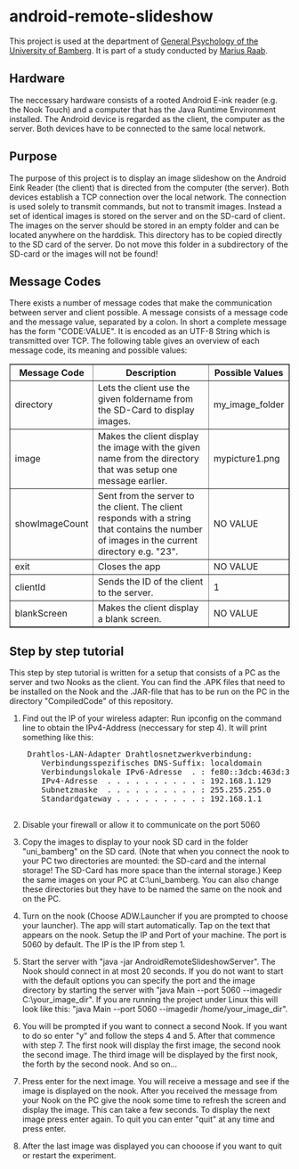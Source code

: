 android-remote-slideshow
========================

This project is used at the department of [General Psychology of the University of Bamberg](http://www.uni-bamberg.de/allgpsych/). It is part of a study conducted by [Marius Raab](http://www.uni-bamberg.de/allgpsych/wissenschaftliche-mitarbeiter/marius-raab/). 

Hardware
---
The neccessary hardware consists of a rooted Android E-ink reader (e.g. the Nook Touch) and a computer that has the Java Runtime Environment installed. The Android device is regarded as the client, the computer as the server. Both devices have to be connected to the same local network.

Purpose
---
The purpose of this project is to display an image slideshow on the Android Eink Reader (the client) that is directed from the computer (the server). Both devices establish a TCP connection over the local network. The connection is used solely to transmit commands, but not to transmit images. Instead a set of identical images is stored on the server and on the SD-card of client. The images on the server should be stored in an empty folder and can be located anywhere on the harddisk. This directory has to be copied directly to the SD card of the server. Do not move this folder in a subdirectory of the SD-card or the images will not be found!

Message Codes
---
There exists a number of message codes that make the communication between server and client possible. A message consists of a message code and the message value, separated by a colon. In short a complete message has the form "CODE:VALUE". It is encoded as an UTF-8 String which is transmitted over TCP. The following table gives an overview of each message code, its meaning and possible values:

<table border="1">
	<tr>
		<th>Message Code</th><th>Description</th><th>Possible Values</th>
	</tr>
	<tr>
		<td>directory</td><td>Lets the client use the given foldername from the SD-Card to display images.</td><td>my_image_folder</td>
	</tr>
	<tr>
		<td>image</td><td>Makes the client display the image with the given name from the directory that was setup one message earlier.</td><td>mypicture1.png</td>
	</tr>
	<tr>
		<td>showImageCount</td><td>Sent from the server to the client. The client responds with a string that contains the number of images in the current directory e.g. "23".</td><td>NO VALUE</td>
	</tr>
	<tr>
		<td>exit</td><td>Closes the app</td><td>NO VALUE</td>
	</tr>
	<tr>
		<td>clientId</td><td>Sends the ID of the client to the server.</td><td>1</td>
	</tr>
	<tr>
		<td>blankScreen</td><td>Makes the client display a blank screen.</td><td>NO VALUE</td>
	</tr>
</table>


Step by step tutorial
---

This step by step tutorial is written for a setup that consists of a PC as the server and two Nooks as the client. You can find the .APK files that need to be installed on the Nook and the .JAR-file that has to be run on the PC in the directory "CompiledCode" of this repository.

1. Find out the IP of your wireless adapter:
Run ipconfig on the command line to obtain the IPv4-Address (neccessary for step 4). It will print something like this:

	<pre>
	Drahtlos-LAN-Adapter Drahtlosnetzwerkverbindung:
	   Verbindungsspezifisches DNS-Suffix: localdomain
	   Verbindungslokale IPv6-Adresse  . : fe80::3dcb:463d:3687:6331%12
	   IPv4-Adresse  . . . . . . . . . . : 192.168.1.129
	   Subnetzmaske  . . . . . . . . . . : 255.255.255.0
	   Standardgateway . . . . . . . . . : 192.168.1.1
	</pre>

2. Disable your firewall or allow it to communicate on the port 5060

3. Copy the images to display to your nook SD card in the folder "uni_bamberg" on the SD card. (Note that when you connect the nook to your PC two directories are mounted: the SD-card and the internal storage! The SD-Card has more space than the internal storage.) Keep the same images on your PC at C:\uni_bamberg. You can also change these directories but they have to be named the same on the nook and on the PC.

4. Turn on the nook (Choose ADW.Launcher if you are prompted to choose your launcher). The app will start automatically. Tap on the text that appears on the nook. Setup the IP and Port of your machine. The port is 5060 by default. The IP is the IP from step 1.

5. Start the server with "java -jar AndroidRemoteSlideshowServer". The Nook should connect in at most 20 seconds. If you do not want to start with the default options you can specify the port and the image directory by starting the server with "java Main --port 5060 --imagedir C:\your_image_dir". If you are running the project under Linux this will look like this: "java Main --port 5060 --imagedir /home/your_image_dir".

6. You will be prompted if you want to connect a second Nook. If you want to do so enter "y" and follow the steps 4 and 5. After that commence with step 7. The first nook will display the first image, the second nook the second image. The third image will be displayed by the first nook, the forth by the second nook. And so on...

7. Press enter for the next image. You will receive a message and see if the image is displayed on the nook. After you received the message from your Nook on the PC give the nook some time to refresh the screen and display the image. This can take a few seconds. To display the next image press enter again. To quit you can enter "quit" at any time and press enter.

8. After the last image was displayed you can chooose if you want to quit or restart the experiment.
